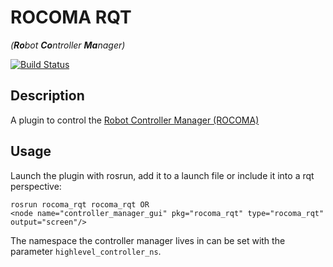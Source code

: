# ROCOMA RQT
*(**Ro**bot **Co**ntroller **Ma**nager)*

[![Build Status](https://ci.leggedrobotics.com/buildStatus/icon?job=bitbucket_leggedrobotics/rocoma_rqt/master)](https://ci.leggedrobotics.com/job/bitbucket_leggedrobotics/job/rocoma_rqt/job/master/)

## Description
A plugin to control the [Robot Controller Manager (ROCOMA)](https://bitbucket.org/leggedrobotics/rocoma)
## Usage
Launch the plugin with rosrun, add it to a launch file or include it into a rqt perspective:

    rosrun rocoma_rqt rocoma_rqt OR
    <node name="controller_manager_gui" pkg="rocoma_rqt" type="rocoma_rqt" output="screen"/>

The namespace the controller manager lives in can be set with the parameter ```highlevel_controller_ns```.